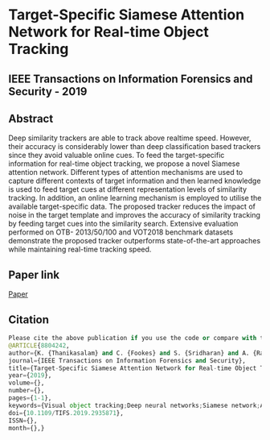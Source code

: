 # Target-Specific Siamese Attention Network for Real-time Object Tracking
## IEEE Transactions on Information Forensics and Security - 2019


## Abstract 
Deep similarity trackers are able to track above realtime speed. However, their accuracy is considerably lower than
deep classification based trackers since they avoid valuable online
cues. To feed the target-specific information for real-time object
tracking, we propose a novel Siamese attention network. Different
types of attention mechanisms are used to capture different
contexts of target information and then learned knowledge is used
to feed target cues at different representation levels of similarity
tracking. In addition, an online learning mechanism is employed
to utilise the available target-specific data. The proposed tracker
reduces the impact of noise in the target template and improves
the accuracy of similarity tracking by feeding target cues into
the similarity search. Extensive evaluation performed on OTB-
2013/50/100 and VOT2018 benchmark datasets demonstrate the
proposed tracker outperforms state-of-the-art approaches while
maintaining real-time tracking speed.

## Paper link
[Paper](https://ieeexplore.ieee.org/abstract/document/8804242)

## Citation 
```python
Please cite the above publication if you use the code or compare with the SiamAtts tracker in your work. Bibtex entry:
@ARTICLE{8804242,
author={K. {Thanikasalam} and C. {Fookes} and S. {Sridharan} and A. {Ramanan} and A. {Pinidiyaarachchi}},
journal={IEEE Transactions on Information Forensics and Security},
title={Target-Specific Siamese Attention Network for Real-time Object Tracking},
year={2019},
volume={},
number={},
pages={1-1},
keywords={Visual object tracking;Deep neural networks;Siamese network;Attention network},
doi={10.1109/TIFS.2019.2935871},
ISSN={},
month={},}
```